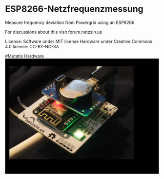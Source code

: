 # ESP8266-Netzfrequenzmessung
Measure frequency deviation from Powergrid using an ESP8266

For discussions about this visit forum.netzsin.us

License:
Software under MIT license
Hardware under Creative Commons 4.0 license: CC-BY-NC-SA

#Mutatio Hardware 
![Mutatio](/Hardware/Mutatio/Pictures/Mutatio_REV1_finished_frontview.jpg) 
